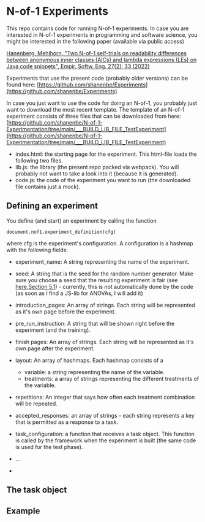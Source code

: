 # N-of-1 Experiments

This repo contains code for running N-of-1 experiments. In case you are interested in N-of-1 experiments in programming and software science, you might be interested in the following paper (available via public access)

[Hanenberg, Mehlhorn, "Two N-of-1 self-trials on readability differences between anonymous inner classes (AICs) and lambda expressions (LEs) on Java code snippets", Empir. Softw. Eng. 27(2): 33 (2022)](https://doi.org/10.1007/s10664-021-10077-3)

Experiments that use the present code (probably older versions) can be found here:
[https://github.com/shanenbe/Experiments](https://github.com/shanenbe/Experiments)

In case you just want to use the code for doing an N-of-1, you probably just want to download the most recent template. 
The template of an N-of-1 experiment consists of three files that can be downloaded from here:
[https://github.com/shanenbe/N-of-1-Experimentation/tree/main/___BUILD_LIB_FILE_TestExperiment](https://github.com/shanenbe/N-of-1-Experimentation/tree/main/___BUILD_LIB_FILE_TestExperiment)
- index.html: the starting page for the experiment. This html-file loads the following two files.
- lib.js: the library (the present repo packed via webpack). You will probably not want to take a look into it (because it is generated).
- code.js: the code of the experiment you want to run (the downloaded file contains just a mock).

## Defining an experiment
You define (and start) an experiment by calling the function

```
document.nof1.experiment_definition(cfg)
```
where cfg is the experiment's configuration. A configuration is a hashmap with the following fields:

- experiment_name: 
  A string representing the name of the experiment.

- seed:
  A string that is the seed for the random number generator. Make sure you choose a seed that the resulting experiment is fair (see [here,Section 5.1](https://doi.org/10.1007/s10664-021-10077-3)) - 
  currently, this is not automatically done by the code (as soon as I find a JS-lib for ANOVAs, I will add it)

- introduction_pages: 
  An array of strings. Each string will be represented as it's own page before the experiment.

- pre_run_instruction: 
  A string that will be shown right before the experiment (and the training).

- finish pages:
  An array of strings. Each string will be represented as it's own page after the experiment.

- layout:
  An array of hashmaps. Each hashmap consists of a 
  - variable: a string representing the name of the variable.
  - treatments: a array of strings representing the different treatments of the variable. 

- repetitions:
  An integer that says how often each treatment combination will be repeated.

- accepted_responses: an array of strings - each string represents a key that is permitted as a response to a task.

- task_configuration: a function that receives a task object. This function is called by the framework when the experiment is built (the same code is used for the test phase).

- ... 
- 
## The task object

## Example
